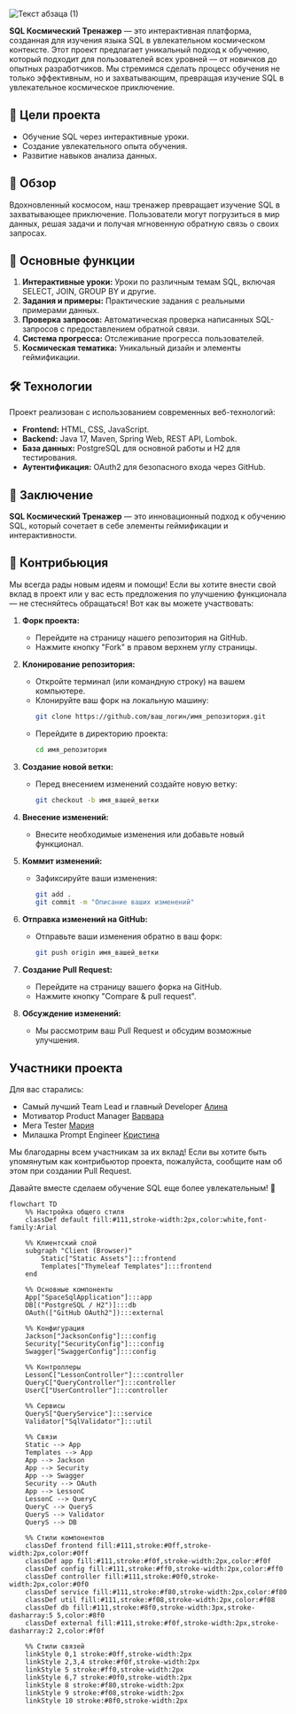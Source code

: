 ![Текст абзаца (1)](https://github.com/user-attachments/assets/62c98eae-5051-4fde-afdb-89ef6c5e2f96)

**SQL Космический Тренажер** — это интерактивная платформа, созданная для изучения языка SQL в увлекательном космическом контексте. Этот проект предлагает уникальный подход к обучению, который подходит для пользователей всех уровней — от новичков до опытных разработчиков. Мы стремимся сделать процесс обучения не только эффективным, но и захватывающим, превращая изучение SQL в увлекательное космическое приключение.

##  🎯 Цели проекта

- Обучение SQL через интерактивные уроки.
- Создание увлекательного опыта обучения.
- Развитие навыков анализа данных.

##  🌌 Обзор

Вдохновленный космосом, наш тренажер превращает изучение SQL в захватывающее приключение. Пользователи могут погрузиться в мир данных, решая задачи и получая мгновенную обратную связь о своих запросах.

## 🚀 Основные функции

1. **Интерактивные уроки:** Уроки по различным темам SQL, включая SELECT, JOIN, GROUP BY и другие.
2. **Задания и примеры:** Практические задания с реальными примерами данных.
3. **Проверка запросов:** Автоматическая проверка написанных SQL-запросов с предоставлением обратной связи.
4. **Система прогресса:** Отслеживание прогресса пользователей.
5. **Космическая тематика:** Уникальный дизайн и элементы геймификации.

## 🛠️ Технологии

Проект реализован с использованием современных веб-технологий:

- **Frontend:** HTML, CSS, JavaScript.
- **Backend:** Java 17, Maven, Spring Web, REST API, Lombok.
- **База данных:** PostgreSQL для основной работы и H2 для тестирования.
- **Аутентификация:** OAuth2 для безопасного входа через GitHub.

## 🌠 Заключение

**SQL Космический Тренажер** — это инновационный подход к обучению SQL, который сочетает в себе элементы геймификации и интерактивности.

## 🤝 Контрибьюция

Мы всегда рады новым идеям и помощи! Если вы хотите внести свой вклад в проект или у вас есть предложения по улучшению функционала — не стесняйтесь обращаться! Вот как вы можете участвовать:

1. **Форк проекта:**
    - Перейдите на страницу нашего репозитория на GitHub.
    - Нажмите кнопку "Fork" в правом верхнем углу страницы.

2. **Клонирование репозитория:**
    - Откройте терминал (или командную строку) на вашем компьютере.
    - Клонируйте ваш форк на локальную машину:
      ```bash
      git clone https://github.com/ваш_логин/имя_репозитория.git
      ```
    - Перейдите в директорию проекта:
      ```bash
      cd имя_репозитория
      ```

3. **Создание новой ветки:**
    - Перед внесением изменений создайте новую ветку:
      ```bash
      git checkout -b имя_вашей_ветки
      ```

4. **Внесение изменений:**
    - Внесите необходимые изменения или добавьте новый функционал.

5. **Коммит изменений:**
    - Зафиксируйте ваши изменения:
      ```bash
      git add .
      git commit -m "Описание ваших изменений"
      ```

6. **Отправка изменений на GitHub:**
    - Отправьте ваши изменения обратно в ваш форк:
      ```bash
      git push origin имя_вашей_ветки
      ```

7. **Создание Pull Request:**
    - Перейдите на страницу вашего форка на GitHub.
    - Нажмите кнопку "Compare & pull request".

8. **Обсуждение изменений:**
    - Мы рассмотрим ваш Pull Request и обсудим возможные улучшения.

## Участники проекта

Для вас старались: 

- Самый лучший Team Lead и главный Developer [Алина](https://github.com/linskay)
- Мотиватор Product Manager [Варвара](https://github.com/varyansan)
- Мега Tester [Мария](https://github.com/goldovskaya-m)
- Милашка Prompt Engineer [Кристина](https://github.com/Rapunzel-Chan)

Мы благодарны всем участникам за их вклад! Если вы хотите быть упомянутым как контрибьютор проекта, пожалуйста, сообщите нам об этом при создании Pull Request.

Давайте вместе сделаем обучение SQL еще более увлекательным! 🌌


```mermaid
flowchart TD
    %% Настройка общего стиля
    classDef default fill:#111,stroke-width:2px,color:white,font-family:Arial
    
    %% Клиентский слой
    subgraph "Client (Browser)"
        Static["Static Assets"]:::frontend
        Templates["Thymeleaf Templates"]:::frontend
    end

    %% Основные компоненты
    App["SpaceSqlApplication"]:::app
    DB[("PostgreSQL / H2")]:::db
    OAuth(["GitHub OAuth2"]):::external

    %% Конфигурация
    Jackson["JacksonConfig"]:::config
    Security["SecurityConfig"]:::config
    Swagger["SwaggerConfig"]:::config

    %% Контроллеры
    LessonC["LessonController"]:::controller
    QueryC["QueryController"]:::controller
    UserC["UserController"]:::controller

    %% Сервисы
    QueryS["QueryService"]:::service
    Validator["SqlValidator"]:::util

    %% Связи
    Static --> App
    Templates --> App
    App --> Jackson
    App --> Security
    App --> Swagger
    Security --> OAuth
    App --> LessonC
    LessonC --> QueryC
    QueryC --> QueryS
    QueryS --> Validator
    QueryS --> DB

    %% Стили компонентов
    classDef frontend fill:#111,stroke:#0ff,stroke-width:2px,color:#0ff
    classDef app fill:#111,stroke:#f0f,stroke-width:2px,color:#f0f
    classDef config fill:#111,stroke:#ff0,stroke-width:2px,color:#ff0
    classDef controller fill:#111,stroke:#0f0,stroke-width:2px,color:#0f0
    classDef service fill:#111,stroke:#f80,stroke-width:2px,color:#f80
    classDef util fill:#111,stroke:#f08,stroke-width:2px,color:#f08
    classDef db fill:#111,stroke:#8f0,stroke-width:3px,stroke-dasharray:5 5,color:#8f0
    classDef external fill:#111,stroke:#f0f,stroke-width:2px,stroke-dasharray:2 2,color:#f0f

    %% Стили связей
    linkStyle 0,1 stroke:#0ff,stroke-width:2px
    linkStyle 2,3,4 stroke:#f0f,stroke-width:2px
    linkStyle 5 stroke:#ff0,stroke-width:2px
    linkStyle 6,7 stroke:#0f0,stroke-width:2px
    linkStyle 8 stroke:#f80,stroke-width:2px
    linkStyle 9 stroke:#f08,stroke-width:2px
    linkStyle 10 stroke:#8f0,stroke-width:2px
```
   
